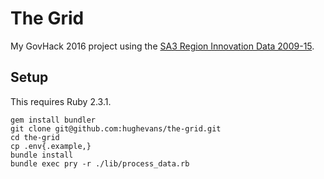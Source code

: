 # The Grid

My GovHack 2016 project using the [SA3 Region Innovation Data 2009-15](https://data.gov.au/dataset/sa3-region-innovation-data).

## Setup

This requires Ruby 2.3.1.

```
gem install bundler
git clone git@github.com:hughevans/the-grid.git
cd the-grid
cp .env{.example,}
bundle install
bundle exec pry -r ./lib/process_data.rb
```

